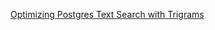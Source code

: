 [Optimizing Postgres Text Search with Trigrams](https://alexklibisz.com/2022/02/18/optimizing-postgres-trigram-search.html)
